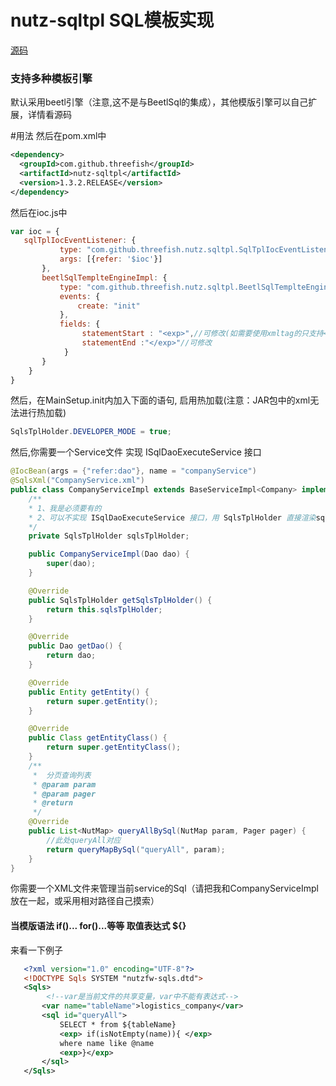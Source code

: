 nutz-sqltpl SQL模板实现
==================================
[源码](https://github.com/threefish/nutz-sqltpl)
### 支持多种模板引擎

默认采用beetl引擎（注意,这不是与BeetlSql的集成），其他模版引擎可以自己扩展，详情看源码

#用法
然后在pom.xml中
```xml
<dependency>
  <groupId>com.github.threefish</groupId>
  <artifactId>nutz-sqltpl</artifactId>
  <version>1.3.2.RELEASE</version>
</dependency>
```
然后在ioc.js中
```javascript
var ioc = {
   sqlTplIocEventListener: {
           type: "com.github.threefish.nutz.sqltpl.SqlTplIocEventListener",
           args: [{refer: '$ioc'}]
       },
       beetlSqlTemplteEngineImpl: {
           type: "com.github.threefish.nutz.sqltpl.BeetlSqlTemplteEngineImpl",
           events: {
               create: "init"
           },
           fields: {
                statementStart : "<exp>",//可修改(如需要使用xmltag的只支持<exp></exp> xml tag,不支持其他xml tag)
                statementEnd :"</exp>"//可修改
            }
       }
    }
}
```

然后，在MainSetup.init内加入下面的语句, 启用热加载(注意：JAR包中的xml无法进行热加载)

```java
SqlsTplHolder.DEVELOPER_MODE = true;
```

然后,你需要一个Service文件 实现 ISqlDaoExecuteService 接口

```java
@IocBean(args = {"refer:dao"}, name = "companyService")
@SqlsXml("CompanyService.xml")
public class CompanyServiceImpl extends BaseServiceImpl<Company> implements CompanyService, ISqlDaoExecuteService {
    /**
    * 1、我是必须要有的
    * 2、可以不实现 ISqlDaoExecuteService 接口，用 SqlsTplHolder 直接渲染sql自己再进行操作
    */
    private SqlsTplHolder sqlsTplHolder;

    public CompanyServiceImpl(Dao dao) {
        super(dao);
    }

    @Override
    public SqlsTplHolder getSqlsTplHolder() {
        return this.sqlsTplHolder;
    }

    @Override
    public Dao getDao() {
        return dao;
    }

    @Override
    public Entity getEntity() {
        return super.getEntity();
    }

    @Override
    public Class getEntityClass() {
        return super.getEntityClass();
    }
    /**
     *  分页查询列表
     * @param param
     * @param pager
     * @return 
     */
    @Override
    public List<NutMap> queryAllBySql(NutMap param, Pager pager) {
        //此处queryAll对应
        return queryMapBySql("queryAll", param);
    }
}


```
你需要一个XML文件来管理当前service的Sql（请把我和CompanyServiceImpl放在一起，或采用相对路径自己摸索）
#### 当模版语法 <exp> if()... for()...等等 </exp> 取值表达式 ${}
来看一下例子
```xml
   <?xml version="1.0" encoding="UTF-8"?>
   <!DOCTYPE Sqls SYSTEM "nutzfw-sqls.dtd">
   <Sqls>
        <!--var是当前文件的共享变量，var中不能有表达式-->
       <var name="tableName">logistics_company</var>
       <sql id="queryAll">
           SELECT * from ${tableName}
           <exp> if(isNotEmpty(name)){ </exp>
           where name like @name
           <exp>}</exp>
       </sql>
   </Sqls>
```